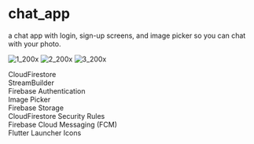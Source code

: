 # chat_app

a chat app with login, sign-up screens, and image picker so you can chat with your photo.

![1_200x](https://user-images.githubusercontent.com/70852067/112381539-5c650d00-8cf3-11eb-9c23-8dce9948a62d.png)
![2_200x](https://user-images.githubusercontent.com/70852067/112381542-5e2ed080-8cf3-11eb-9ffa-2df5aecf1820.png)
![3_200x](https://user-images.githubusercontent.com/70852067/112381545-5f5ffd80-8cf3-11eb-8a03-0eb1076dcac6.png)  

CloudFirestore  
StreamBuilder  
Firebase Authentication  
Image Picker  
Firebase Storage  
CloudFirestore Security Rules  
Firebase Cloud Messaging (FCM)  
Flutter Launcher Icons

